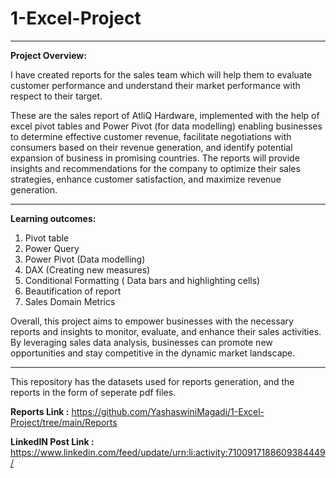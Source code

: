 # 1-Excel-Project
___________________________________________________________________________________________________________________________________________________________________
**Project Overview:**

I have created reports for the sales team which will help them to evaluate customer performance and understand their market performance with respect to their target.

These are the sales report of AtliQ Hardware, implemented with the help of excel pivot tables and Power Pivot (for data modelling) enabling businesses to determine effective customer revenue, facilitate negotiations with consumers based on their revenue generation, and identify potential expansion of business in promising countries. The reports will provide insights and recommendations for the company to optimize their sales strategies, enhance customer satisfaction, and maximize revenue generation.
___________________________________________________________________________________________________________________________________________________________________
**Learning outcomes:**

1. Pivot table
2. Power Query
3. Power Pivot (Data modelling)
4. DAX (Creating new measures)
5. Conditional Formatting ( Data bars and highlighting cells)
6. Beautification of report
7. Sales Domain Metrics

Overall, this project aims to empower businesses with the necessary reports and insights to monitor, evaluate, and enhance their sales activities. By leveraging sales data analysis, businesses can promote new opportunities and stay competitive in the dynamic market landscape.

___________________________________________________________________________________________________________________________________________________________________

This repository has the datasets used for reports generation, and the reports in the form of seperate pdf files.

**Reports Link :** https://github.com/YashaswiniMagadi/1-Excel-Project/tree/main/Reports

**LinkedIN Post Link :** https://www.linkedin.com/feed/update/urn:li:activity:7100917188609384449/
